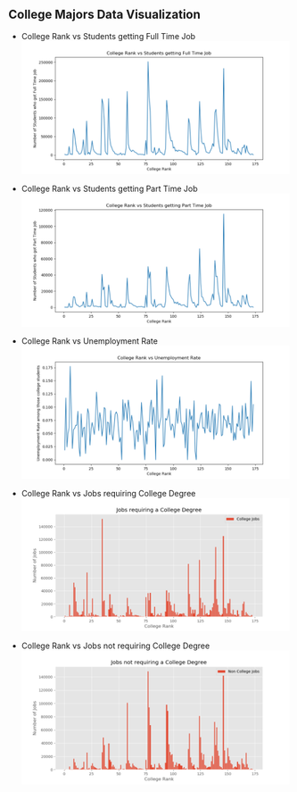 ## College Majors Data Visualization

 * College Rank vs Students getting Full Time Job
![](https://raw.githubusercontent.com/sumit-jaswal/data-visualization/master/college-majors-data-visualization/screenshots/a1figure_1.png)

* College Rank vs Students getting Part Time Job
![](https://raw.githubusercontent.com/sumit-jaswal/data-visualization/master/college-majors-data-visualization/screenshots/a1figure_2.png)

* College Rank vs Unemployment Rate
![](https://raw.githubusercontent.com/sumit-jaswal/data-visualization/master/college-majors-data-visualization/screenshots/a1figure_3.png)

* College Rank vs Jobs requiring College Degree
![](https://raw.githubusercontent.com/sumit-jaswal/data-visualization/master/college-majors-data-visualization/screenshots/a2figure_1.png)

* College Rank vs Jobs not requiring College Degree
![](https://raw.githubusercontent.com/sumit-jaswal/data-visualization/master/college-majors-data-visualization/screenshots/a2figure_2.png)